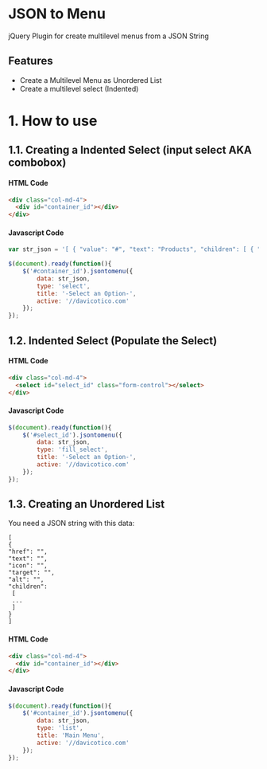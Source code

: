 # JSON to Menu
jQuery Plugin for create multilevel menus from a JSON String
## Features
* Create a Multilevel Menu as Unordered List
* Create a multilevel select (Indented)
# 1. How to use
## 1.1. Creating a Indented Select (input select AKA combobox)
#### HTML Code
```html
<div class="col-md-4">
  <div id="container_id"></div>
</div>
```
#### Javascript Code
```javascript
var str_json = '[ { "value": "#", "text": "Products", "children": [ { "value": "#", "text": "Books", "children": [ { "value": "#", "text": "Jquery" }, { "value": "#", "text": "Codeigniter" }, { "value": "#", "text": "Wordpress" } ] }, { "value": "#", "text": "Software" } ] }, { "value": "#", "text": "Sites", "children": [ { "value": "//davicotico.com", "text": "My Blog" }, { "value": "#", "text": "GitHub" } ] } ]';

$(document).ready(function(){
    $('#container_id').jsontomenu({
        data: str_json, 
        type: 'select', 
        title: '-Select an Option-',
        active: '//davicotico.com'
    });
});

```
## 1.2. Indented Select (Populate the Select)
#### HTML Code
```html
<div class="col-md-4">
  <select id="select_id" class="form-control"></select>
</div>
```
#### Javascript Code
```javascript
$(document).ready(function(){
    $('#select_id').jsontomenu({
        data: str_json, 
        type: 'fill_select', 
        title: '-Select an Option-',
        active: '//davicotico.com'
    });
});

```
## 1.3. Creating an Unordered List
You need a JSON string with this data:
```
[
{
"href": "",
"text": "",
"icon": "",
"target": "",
"alt": "",
"children": 
 [
 ...
 ]
}
]
```
#### HTML Code
```html
<div class="col-md-4">
  <div id="container_id"></div>
</div>
```
#### Javascript Code
```javascript
$(document).ready(function(){
    $('#container_id').jsontomenu({
        data: str_json, 
        type: 'list', 
        title: 'Main Menu',
        active: '//davicotico.com'
    });
});
```
